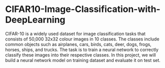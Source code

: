 # CIFAR10-Image-Classification-with-DeepLearning

CIFAR-10 is a widely used dataset for image classification tasks that consists of 50,000 32x32 colour images in 10 classes. The classes include common objects such as airplanes, cars, birds, cats, deer, dogs, frogs, horses, ships, and trucks. The task is to train a neural network to correctly classify these images into their respective classes. In this project, we will build a neural network model on training dataset and evaluate it on test set.
